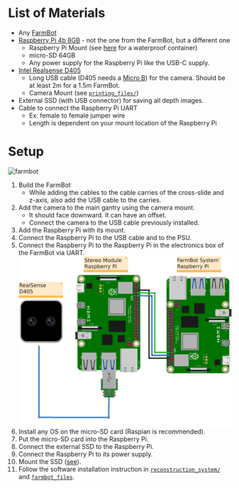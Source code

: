 # List of Materials
- Any [FarmBot](https://farm.bot/)
- [Raspberry Pi 4b 8GB](https://www.raspberrypi.com/products/raspberry-pi-4-model-b/?variant=raspberry-pi-4-model-b-8gb) - not the one from the FarmBot, but a different one
  - Raspberry Pi Mount (see [here](https://a.co/d/2Kd7VHw) for a waterproof container)
  - micro-SD 64GB
  - Any power supply for the Raspberry Pi like the USB-C supply.
- [Intel Realsense D405](https://www.intelrealsense.com/depth-camera-d405/)
  - Long USB cable (D405 needs a [Micro B](https://amzn.eu/d/33nk2e9)) for the camera. Should be at least 2m for a 1.5m FarmBot.
  - Camera Mount (see [`printing_files/`](printing_files/))
- External SSD (with USB connector) for saving all depth images.
- Cable to connect the Raspberry Pi UART
  - Ex: female to female jumper wire
  - Length is dependent on your mount location of the Raspberry Pi


# Setup
![farmbot](images/fig1_farmbot.png)
1. Build the FarmBot
   - While adding the cables to the cable carries of the cross-slide and z-axis, also add the USB cable to the carries.
2. Add the camera to the main gantry using the camera mount.
   - It should face downward. It can have an offset.
   - Connect the camera to the USB cable previously installed.
3. Add the Raspberry Pi with its mount.
4. Connect the Raspberry Pi to the USB cable and to the PSU.
5. Connect the Raspberry Pi to the Raspberry Pi in the electronics box of the FarmBot via UART.
![UART](images/fig2_farmUart.png)
6. Install any OS on the micro-SD card (Raspian is recommended).
7. Put the micro-SD card into the Raspberry Pi.
8. Connect the external SSD to the Raspberry Pi.
9. Connect the Raspberry Pi to its power supply.
10. Mount the SSD ([see](https://raspberrypi-guide.github.io/filesharing/mounting-external-drive)).
11. Follow the software installation instruction in [`reconstruction_system/`](reconstruction_system/) and [`farmbot_files`](farmbot_files/).